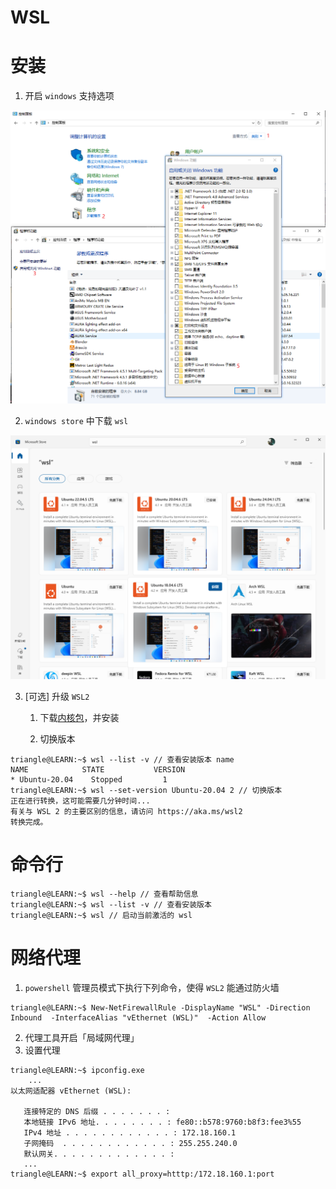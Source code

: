 # WSL

# 安装

1. 开启 `windows` 支持选项

![alt](../../image/tools/wsl_preprocess.png)

2.  `windows store` 中下载 `wsl`

![alt](../../image/tools/wsl_store.png)

3. [可选] 升级 `WSL2` 
    1. 下载[内核包](https://wslstorestorage.blob.core.windows.net/wslblob/wsl_update_x64.msi)，并安装

    2. 切换版本

```term
triangle@LEARN:~$ wsl --list -v // 查看安装版本 name
NAME            STATE           VERSION
* Ubuntu-20.04    Stopped         1
triangle@LEARN:~$ wsl --set-version Ubuntu-20.04 2 // 切换版本
正在进行转换，这可能需要几分钟时间...
有关与 WSL 2 的主要区别的信息，请访问 https://aka.ms/wsl2
转换完成。
```

# 命令行

```term
triangle@LEARN:~$ wsl --help // 查看帮助信息
triangle@LEARN:~$ wsl --list -v // 查看安装版本
triangle@LEARN:~$ wsl // 启动当前激活的 wsl 
```


# 网络代理

1. `powershell` 管理员模式下执行下列命令，使得 `WSL2` 能通过防火墙

```term
triangle@LEARN:~$ New-NetFirewallRule -DisplayName "WSL" -Direction Inbound  -InterfaceAlias "vEthernet (WSL)"  -Action Allow
```

2. 代理工具开启「局域网代理」
3. 设置代理

```term
triangle@LEARN:~$ ipconfig.exe
    ...
以太网适配器 vEthernet (WSL):

   连接特定的 DNS 后缀 . . . . . . . :
   本地链接 IPv6 地址. . . . . . . . : fe80::b578:9760:b8f3:fee3%55
   IPv4 地址 . . . . . . . . . . . . : 172.18.160.1
   子网掩码  . . . . . . . . . . . . : 255.255.240.0
   默认网关. . . . . . . . . . . . . :
   ...
triangle@LEARN:~$ export all_proxy=htttp:/172.18.160.1:port
```


